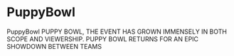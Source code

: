 # PuppyBowl
PuppyBowl
PUPPY BOWL, THE EVENT HAS GROWN IMMENSELY IN BOTH SCOPE AND VIEWERSHIP.
PUPPY BOWL RETURNS FOR AN EPIC SHOWDOWN BETWEEN TEAMS
